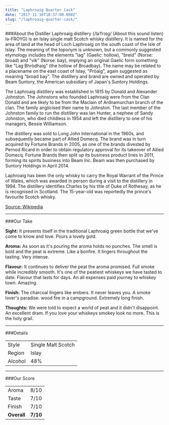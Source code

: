 ```yaml
---
title: "Laphroaig Quarter Cask"
date: "2017-11-16T18:37:00.000Z"
slug: "/laphroaig-quarter-cask/"
---
```

###About the Distiller
Laphroaig distillery (/ləˈfrɔɪɡ/ (About this sound listen) lə-FROYG) is an Islay single malt Scotch whisky distillery. It is named for the area of land at the head of Loch Laphroaig on the south coast of the Isle of Islay. The meaning of the toponym is unknown, but a commonly suggested etymology includes the elements "lag" (Gaelic: hollow), "breid" (Norse: broad) and "vik" (Norse: bay), implying an original Gaelic form something like "Lag Bhròdhaig" (the hollow of Broadbay). The name may be related to a placename on the east coast of Islay, "Pròaig", again suggested as meaning "broad bay". The distillery and brand are owned and operated by Beam Suntory, the American subsidiary of Japan's Suntory Holdings.

The Laphroaig distillery was established in 1815 by Donald and Alexander Johnston. The Johnstons who founded Laphroaig were from the Clan Donald and are likely to be from the MacIain of Ardnamurchan branch of the clan. The family anglicised their name to Johnston. The last member of the Johnston family to run the distillery was Ian Hunter, a nephew of Sandy Johnston, who died childless in 1954 and left the distillery to one of his managers, Bessie Williamson.

The distillery was sold to Long John International in the 1960s, and subsequently became part of Allied Domecq. The brand was in turn acquired by Fortune Brands in 2005, as one of the brands divested by Pernod Ricard in order to obtain regulatory approval for its takeover of Allied Domecq. Fortune Brands then split up its business product lines in 2011, forming its spirits business into Beam Inc. Beam was then purchased by Suntory Holdings in April 2014.

Laphroaig has been the only whisky to carry the Royal Warrant of the Prince of Wales, which was awarded in person during a visit to the distillery in 1994. The distillery identifies Charles by his title of Duke of Rothesay, as he is recognised in Scotland. The 15-year-old was reportedly the prince's favourite Scotch whisky.

[Source: Wikipedia](https://en.wikipedia.org/wiki/Laphroaig_distillery)

---

###Our Take

**Sight:**
It presents itself in the traditional Laphroaig green bottle that we've come to know and love. Pours a lovely gold.

**Aroma:** 
As soon as it's pouring the aroma holds no punches. The smell is bold and the peat is extreme. Like a bonfire. It lingers throughout the tasting. Very intense.

**Flavour:** 
It continues to deliver the peat the aroma promised. Full smoke while incredibly smooth. It's one of the peatiest whiskeys we have tasted to date. Flavour that lasts for days. An all expenses paid journey to whiskey town. Amazing.

**Finish:** 
The charcoal lingers like embers. It never leaves you. A smoke lover's paradise. wood fire in a campground. Extremely long finish.

**Thoughts:**
We were told to expect a world of peat and it didn't disappoint. 
An excellent dram. If you love your whiskeys smokey look no more. This is the holy grail.

---

###Details
<table>  
<tr>  
<td class="grey">Style</td><td>Single Malt Scotch</td>  
</tr>  
<tr>  
<td class="grey">Region</td><td>Islay</td>  
</tr>  
<tr>  
<td class="grey">Alcohol</td><td>48%</td>  
</tr>  
</table>


---

###Our Score
<table class="score-table">  
<tr>  
<td class="grey">Aroma</td><td>8/10</td>  
</tr>  
<tr>  
<td class="grey">Taste</td><td>7/10</td>  
</tr>  
<tr>  
<td class="grey">Finish</td><td>7/10</td>  
</tr>  
<tr>  
<td class="grey"><strong>Overall</strong></td><td><strong>7/10</strong></td>  
</tr>  
</table>
    